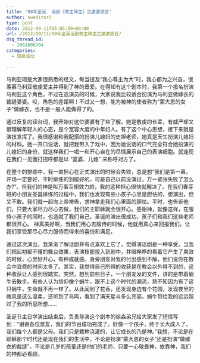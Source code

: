 ```yaml
---
title: '08年圣诞  话剧《救主降生》之婆婆感言'
author: sweditor3
type: post
date: 2012-09-11T05:05:59+00:00
url: /2012/09/11/08年圣诞话剧救主降生之婆婆感言/
dsq_thread_id:
  - 2061806704
categories:
  - 班级活动

---
```

马利亚颂是大家很熟悉的经文，每当提及“我心尊主为大”时，我心都为之兴奋，很羡慕马利亚敬虔爱主并得到了神的垂爱。在得知有这个剧本时，我第一个报名扮演马利亚这个角色，不过在选演员的时候，大家说我比较适合扮演为马利亚做嫁衣的裁缝婆婆。哎，角色的差距啊！不过又一想，能为被神的使者称为“蒙大恩的女子”做嫁衣，也不是一般人能做得了的。

通过反复的读台词，我开始对这位婆婆有了些了解。她是敬虔的长辈，有威严却又很理解年轻人的心态，是个宽容大度的中年妇人。有了这个中心思想，接下来就是演技发挥了。我很感谢和我配搭的扮演儿媳妇的史妲老师，她真是天生扮演儿媳妇的材料。她一开口说话，就把我带入了戏中，因为她说话的口气完全符合她扮演的儿媳妇的身份，就这样我们一唱一和开心自在的尽情展示自己的表演细胞。就连现在我们一见面打招呼都是以 “婆婆、儿媳” 来称呼对方了。

在整个的排练中，我一直担心在正式演出的时候会失败，总是想“我们是第一幕，开场一定要好，平时排练的到挺好的，可是自己以前没演过，万一紧张失败了怎么办?”。但我们的神是叫万事互相效力的，我的这种担心很快就解决了。在我们春芽班的小朋友圣诞排练的过程中，我们也发现有些小孩子心里是胆怯的，想演出，但又不敢。我们就一起向上帝祷告，求神拿走我们心里面的胆怯。平时，也告诉他们，只要大家尽力尽心去做，我们的主耶稣就会很开心。感谢神，就像这样，在服侍小孩子的同时，也造就了我们自己。圣诞的演出很成功，孩子们和我们这些老师都很开心。 神真美好啊，当我们用心去服侍的时候，他就用真心来回报我们，让我们享受那尽心尽力服侍而得来的喜悦和满足。

通过这次演出，我渐渐了解话剧并有点喜欢上它了，觉得演话剧是一种享受。当我们把起初都不懂的舞台效果，表演技能投入到剧中，并眼睁睁的看着它产生了果效的时候，心里好开心，有种成就感。身旁朋友对我的付出感到不解，他们说你在教会中浪费的时间太多了。其实，我觉得自己所得的收获是在教会以外得不到的，这种收获让人感到很踏实。突然，想到前些日子，一个朋友发的文件，讲的是带着蜗牛去散步。有些人认为信仰像个蜗牛，跟不上这个时代的潮流，熟不知因为有了这只蜗牛，生命就不再一样了。从此闻到了花香，还发现身边有个花园，发现夜里的微风是这么温柔，还听到了鸟鸣，看到了满天星斗多么亮丽，蜗牛带给我的远远超过了我的所思所想……

圣诞节主日学演出结束后，负责导演这个剧本的徐森弟兄给大家发了短信写到：“谢谢各位票友，我们的节目成功完成了。好像一个孩子，终于长大成人了，我们每个人都是父母。我们只是栽种浇灌的，让它成长的乃是神。”我想，不论是在耶稣那个时代还是现在我们的生活中，不论是扮演“蒙大恩的女子”还是扮演“做嫁衣的裁缝”，不论是几岁的孩童还是他们的老师，只要一心敬畏神，依靠神，我们的神都必看顾。